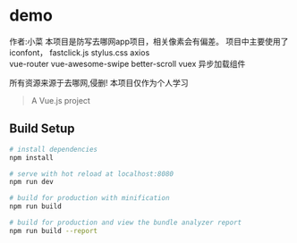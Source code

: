 # demo
作者:小菜
本项目是防写去哪网app项目，相关像素会有偏差。
项目中主要使用了 
iconfont，
fastclick.js 
stylus.css 
axios  
vue-router
vue-awesome-swipe
better-scroll
vuex
异步加载组件

所有资源来源于去哪网,侵删!
本项目仅作为个人学习



> A Vue.js project

## Build Setup

``` bash
# install dependencies
npm install

# serve with hot reload at localhost:8080
npm run dev

# build for production with minification
npm run build

# build for production and view the bundle analyzer report
npm run build --report
```

